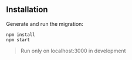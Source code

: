 ## Installation

Generate and run the migration:

```shell
npm install
npm start
```

> Run only on localhost:3000 in development
